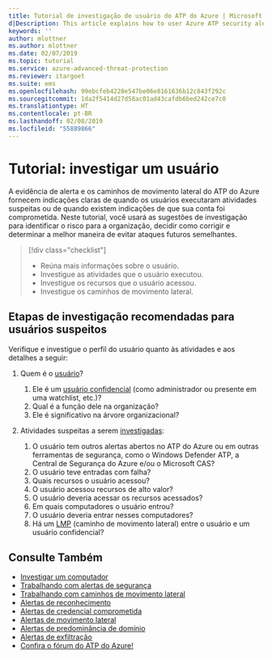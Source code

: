 ```yaml
---
title: Tutorial de investigação de usuário do ATP do Azure | Microsoft Docs
d|Description: This article explains how to user Azure ATP security alerts to investigate a suspicious user.
keywords: ''
author: mlottner
ms.author: mlottner
ms.date: 02/07/2019
ms.topic: tutorial
ms.service: azure-advanced-threat-protection
ms.reviewer: itargoet
ms.suite: ems
ms.openlocfilehash: 99ebcfeb4220e547be06e8161636b12c843f292c
ms.sourcegitcommit: 1da2f5414d27d58ac01ad43cafdb6bed242ce7c0
ms.translationtype: HT
ms.contentlocale: pt-BR
ms.lasthandoff: 02/08/2019
ms.locfileid: "55889866"
---
```

# <a name="tutorial-investigate-a-user"></a>Tutorial: investigar um usuário

A evidência de alerta e os caminhos de movimento lateral do ATP do Azure fornecem indicações claras de quando os usuários executaram atividades suspeitas ou de quando existem indicações de que sua conta foi comprometida. Neste tutorial, você usará as sugestões de investigação para identificar o risco para a organização, decidir como corrigir e determinar a melhor maneira de evitar ataques futuros semelhantes.  

> [!div class="checklist"]
> * Reúna mais informações sobre o usuário.
> * Investigue as atividades que o usuário executou.
> * Investigue os recursos que o usuário acessou.
> * Investigue os caminhos de movimento lateral.

## <a name="recommended-investigation-steps-for-suspicious-users"></a>Etapas de investigação recomendadas para usuários suspeitos

Verifique e investigue o perfil do usuário quanto às atividades e aos detalhes a seguir:

1. Quem é o [usuário](entity-profiles.md)?
     1. Ele é um [usuário confidencial](sensitive-accounts.md) (como administrador ou presente em uma watchlist, etc.)?  
     2. Qual é a função dele na organização?
     3. Ele é significativo na árvore organizacional?

2. Atividades suspeitas a serem [investigadas](investigate-entity.md):
     1. O usuário tem outros alertas abertos no ATP do Azure ou em outras ferramentas de segurança, como o Windows Defender ATP, a Central de Segurança do Azure e/ou o Microsoft CAS?
     2. O usuário teve entradas com falha?
     3. Quais recursos o usuário acessou?  
     4. O usuário acessou recursos de alto valor?  
     5. O usuário deveria acessar os recursos acessados?  
     6. Em quais computadores o usuário entrou? 
     7. O usuário deveria entrar nesses computadores?
     8. Há um [LMP](use-case-lateral-movement-path.md) (caminho de movimento lateral) entre o usuário e um usuário confidencial?


## <a name="see-also"></a>Consulte Também

- [Investigar um computador](investigate-a-computer.md)
- [Trabalhando com alertas de segurança](working-with-suspicious-activities.md)
- [Trabalhando com caminhos de movimento lateral](use-case-lateral-movement-path.md)
- [Alertas de reconhecimento](atp-reconnaissance-alerts.md)
- [Alertas de credencial comprometida](atp-compromised-credentials-alerts.md)
- [Alertas de movimento lateral](atp-lateral-movement-alerts.md)
- [Alertas de predominância de domínio](atp-domain-dominance-alerts.md)
- [Alertas de exfiltração](atp-exfiltration-alerts.md)
- [Confira o fórum do ATP do Azure!](https://aka.ms/azureatpcommunity)
